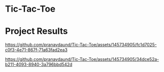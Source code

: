 # Tic-Tac-Toe

# Project Results
https://github.com/pranavdaund/Tic-Tac-Toe/assets/145734905/fc1d7025-c0f3-4e71-867f-71a63fad2ea3

https://github.com/pranavdaund/Tic-Tac-Toe/assets/145734905/34dce52a-b211-4093-8940-3a796bbd542d

